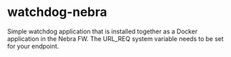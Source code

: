 # watchdog-nebra

Simple watchdog application that is installed together as a Docker application in the Nebra FW. The URL_REQ system variable needs to be set for your endpoint.

